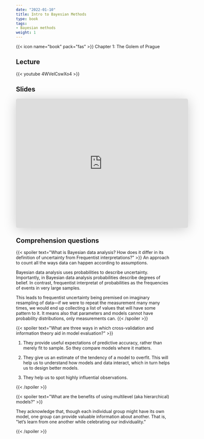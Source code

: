 ```yaml
---
date: "2022-01-10"
title: Intro to Bayesian Methods
type: book
tags:
- Bayesian methods
weight: 1
---
```


{{< icon name="book" pack="fas" >}} Chapter 1: The Golem of Prague

<!--more-->

## Lecture

{{< youtube 4WVelCswXo4 >}}

## Slides

<iframe class="speakerdeck-iframe" frameborder="0" src="https://speakerdeck.com/player/c63892105b90479bb8827c9afcf5ad76" title="L01 Statistical Rethinking Winter 2019" allowfullscreen="true" mozallowfullscreen="true" webkitallowfullscreen="true" style="border: 0px; background: padding-box padding-box rgba(0, 0, 0, 0.1); margin: 0px; padding: 0px; border-radius: 6px; box-shadow: rgba(0, 0, 0, 0.2) 0px 5px 40px; width: 560px; height: 420px;" data-ratio="1.3333333333333333"></iframe>

## Comprehension questions

{{< spoiler text="What is Bayesian data analysis? How does it differ in its definition of uncertainty from Frequentist interpretations?" >}}
An approach to count all the ways data can happen according to assumptions.

Bayesian data analysis uses probabilities to describe uncertainty. Importantly, in Bayesian data analysis probabilities describe degrees of belief. In contrast, frequentist interpretat of probabilities as the frequencies of events in very large samples.

This leads to frequentist uncertainty being premised on imaginary resampling of data—if we were to repeat the measurement many many times, we would end up collecting a list of values that will have some pattern to it. It means also that parameters and models cannot have probability distributions, only measurements can. 
{{< /spoiler >}}

{{< spoiler text="What are three ways in which cross-validation and information theory aid in model evaluation?" >}}

1. They provide useful expectations of predictive accuracy, rather than merely fit to sample. So they compare models where it matters. 

2. They give us an estimate of the tendency of a model to overfit. This will help us to understand how models and data interact, which in turn helps us to design better models.

3. They help us to spot highly influential observations.

{{< /spoiler >}}

{{< spoiler text="What are the benefits of using multilevel (aka hierarchical) models?" >}}

They acknowledge that, though each individual group might have its own model, one group can provide valuable information about another. That is, "let’s learn from one another while celebrating our individuality."

{{< /spoiler >}}
